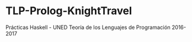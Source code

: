 # TLP-Prolog-KnightTravel
Prácticas Haskell - UNED Teoría de los Lenguajes de Programación 2016-2017
